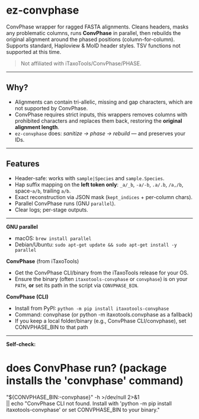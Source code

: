 # ez-convphase

ConvPhase wrapper for ragged FASTA alignments. Cleans headers, masks any problematic columns, runs **ConvPhase** in parallel, then rebuilds the original alignment around the phased positions (column-for-column). Supports standard, Haploview & MolD header styles. TSV functions not supported at this time.

> Not affiliated with iTaxoTools/ConvPhase/PHASE.

---

## Why?

- Alignments can contain tri-allelic, missing and gap characters, which are not supported by ConvPhase.
- ConvPhase requires strict inputs, this wrappers removes columns with prohibited characters and replaces them back, restoring the **original alignment length**.
- `ez-convphase` does: *sanitize → phase → rebuild* — and preserves your IDs.

---

## Features

  - Header-safe: works with `sample|Species` and `sample.Species`.
- Hap suffix mapping on the **left token only**: `_a/_b`, `-a/-b`, `.a/.b`, `/a,/b`, space-`a/b`, trailing `a/b`.
- Exact reconstruction via JSON mask (`kept_indices` + per-column chars).
- Parallel ConvPhase runs (GNU `parallel`).
- Clear logs; per-stage outputs.

---

**GNU parallel**

- macOS: `brew install parallel`
- Debian/Ubuntu: `sudo apt-get update && sudo apt-get install -y parallel`

**ConvPhase** (from iTaxoTools)

- Get the ConvPhase CLI/binary from the iTaxoTools release for your OS.
- Ensure the binary (often `itaxotools-convphase` or `convphase`) is on your `PATH`, **or** set its path in the script via `CONVPHASE_BIN`.
     
**ConvPhase (CLI)**

- Install from PyPI: `python -m pip install itaxotools-convphase`
- Command: convphase (or python -m itaxotools.convphase as a fallback)
- If you keep a local folder/binary (e.g., ConvPhase CLI/convphase), set CONVPHASE_BIN to that path

---
 
**Self-check:**
# does ConvPhase run? (package installs the 'convphase' command)
"${CONVPHASE_BIN:-convphase}" -h >/dev/null 2>&1 \
  || echo "ConvPhase CLI not found. Install with 'python -m pip install itaxotools-convphase' or set CONVPHASE_BIN to your binary."
